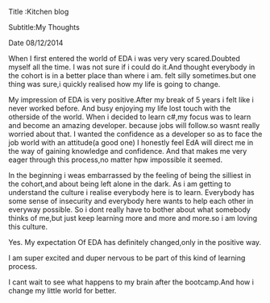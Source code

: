 Title :Kitchen blog

Subtitle:My Thoughts

Date 08/12/2014

When I first entered the world of EDA i was very very scared.Doubted myself all the time.
I was not sure if i could do it.And thought everybody in the cohort is in a better place than where i am.
felt silly sometimes.but one thing was sure,i quickly realised how my life is going to change.


My impression of EDA is very positive.After my break of 5 years i felt like i never worked before.
And busy enjoying my life lost touch with the otherside of the world.
When i decided to learn c#,my focus was to learn and become an amazing developer.
because jobs will follow.so wasnt really worried about that.
I wanted the confidence as a developer so as to face the job world with an attitude(a good one)
I honestly feel EdA will direct me in the way of gaining knowledge and confidence.
And that makes me very eager through this process,no matter hpw impossible it seemed.

In the beginning i weas embarrassed by the feeling of being the silliest in the cohort,and about being left alone in the dark.
As i am getting to understand the culture i realise everybody here is to learn.
Everybody has some sense of insecurity and everybody here wants to help each other in everyway possible.
So i dont really have to bother about what somebody thinks of me,but just keep learning more and more and more.so i am loving this culture.

Yes. My expectation Of EDA has definitely changed,only in the positive way.

I am super excited and duper nervous to be part of this kind of learning process.

I cant wait to see what happens to my brain after the bootcamp.And how i change my little world for better.


